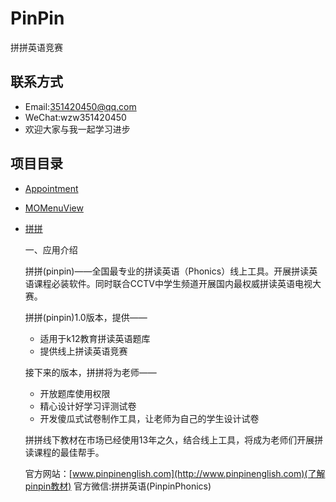 # PinPin
拼拼英语竞赛

## 联系方式 
* Email:351420450@qq.com
* WeChat:wzw351420450 
* 欢迎大家与我一起学习进步

## 项目目录
* [Appointment](https://github.com/MoPellet/Appointment)
* [MOMenuView](https://github.com/MoPellet/MOMenuView)
* [拼拼](https://github.com/MoPellet/PinPin)

    一、应用介绍
    
    拼拼(pinpin)——全国最专业的拼读英语（Phonics）线上工具。开展拼读英语课程必装软件。同时联合CCTV中学生频道开展国内最权威拼读英语电视大赛。

    拼拼(pinpin)1.0版本，提供——
    * 适用于k12教育拼读英语题库
    * 提供线上拼读英语竞赛

    接下来的版本，拼拼将为老师——
    * 开放题库使用权限
    * 精心设计好学习评测试卷
    * 开发傻瓜式试卷制作工具，让老师为自己的学生设计试卷

    拼拼线下教材在市场已经使用13年之久，结合线上工具，将成为老师们开展拼读课程的最佳帮手。

    官方网站：[www.pinpinenglish.com](http://www.pinpinenglish.com)(了解pinpin教材)
    官方微信:拼拼英语(PinpinPhonics)




